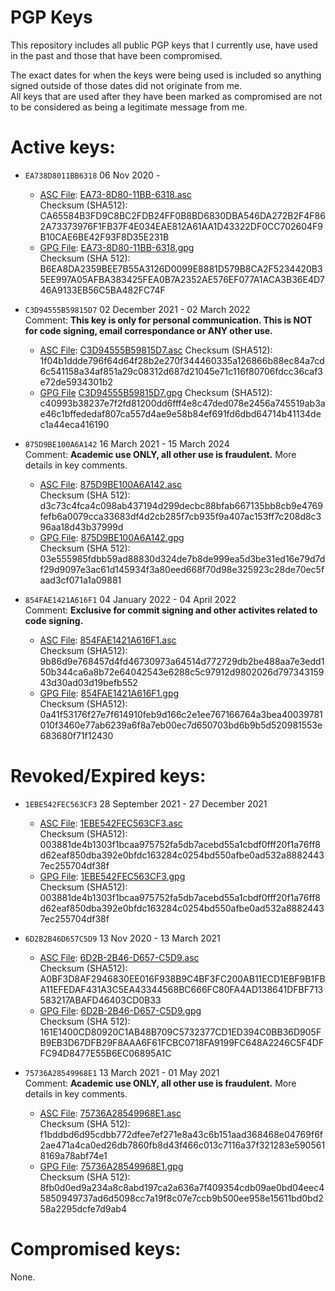 # PGP Keys

This repository includes all public PGP keys that I currently use, have used in the past and those that have been compromised.  
  
The exact dates for when the keys were being used is included so anything signed outside of those dates did not originate from me.  
All keys that are used after they have been marked as compromised are not to be considered as being a legitimate message from me.  


# Active keys:

- `EA738D8011BB6318` 06 Nov 2020 -
	- [ASC File](https://github.com/daylamtayari/PGP-Keys/tree/master/Key_Files/EA73-8D80-11BB-6318.asc "ASC File"): [EA73-8D80-11BB-6318.asc](https://raw.github.com/daylamtayari/PGP-Keys/master/Key_Files/EA73-8D80-11BB-6318.asc "EA73-8D80-11BB-6318.asc")  
		Checksum (SHA512): CA65584B3FD9C8BC2FDB24FF0B8BD6830DBA546DA272B2F4F862A73373976F1FB37F4E034EAE812A61AA1D43322DF0CC702604F9B10CAE6BE42F93F8D35E231B
	- [GPG File](http:/http://https://github.com/daylamtayari/PGP-Keys/tree/master/Key_Files/EA73-8D80-11BB-6318.pgp "GPG File"): [EA73-8D80-11BB-6318.gpg](https://raw.github.com/daylamtayari/PGP-Keys/master/Key_Files/EA73-8D80-11BB-6318.gpg "EA73-8D80-11BB-6318.gpg")  
		Checksum (SHA 512): B6EA8DA2359BEE7B55A3126D0099E8881D579B8CA2F5234420B35EE997A05AFBA383425FEA0B7A2352AE576EF077A1ACA3B36E4D746A9133EB56C5BA482FC74F

- `C3D94555B59815D7` 02 December 2021 - 02 March 2022  
	Comment: **This key is only for personal communication. This is NOT for code signing, email correspondance or ANY other use.**
	- [ASC File](https://git.tayari.gg/tayari/PGP-Keys/-/blob/master/Key_Files/C3D94555B59815D7.asc "ASC File"): [C3D94555B59815D7.asc](https://git.tayari.gg/tayari/PGP-Keys/-/raw/master/Key_Files/C3D94555B59815D7.asc "C3D94555B59815D7.asc")
		Checksum (SHA512): 1f04b1ddde796f64d64f28b2e270f344460335a126866b88ec84a7cd6c541158a34af851a29c08312d687d21045e71c116f80706fdcc36caf3e72de5934301b2
	- [GPG File](https://git.tayari.gg/tayari/PGP-Keys/-/blob/master/Key_Files/C3D94555B59815D7.gpg "GPG File") [C3D94555B59815D7.gpg](https://git.tayari.gg/tayari/PGP-Keys/-/raw/master/Key_Files/C3D94555B59815D7.gpg "C3D94555B59815D7.gpg")
		Checksum (SHA512): c40993b38237e7f2fd81200dd6fff4e8c47ded078e2456a745519ab3ae46c1bffededaf807ca557d4ae9e58b84ef691fd6dbd64714b41134dec1a44eca416190

- `875D9BE100A6A142` 16 March 2021 - 15 March 2024  
	Comment: **Academic use ONLY, all other use is fraudulent.** More details in key comments.
	- [ASC File](https://github.com/daylamtayari/PGP-Keys/tree/master/Key_Files/875D9BE100A6A142.asc "ASC File"): [875D9BE100A6A142.asc](https://raw.github.com/daylamtayari/PGP-Keys/master/Key_Files/875D9BE100A6A142.asc "875D9BE100A6A142.asc")  
		Checksum (SHA 512): d3c73c4fca4c098ab437194d299decbc88bfab667135bb8cb9e4769fefb6a0079cca33683df4d2cb285f7cb935f9a407ac153ff7c208d8c396aa18d43b37999d
	- [GPG File](https://github.com/daylamtayari/PGP-Keys/tree/master/Key_Files/875D9BE100A6A142.gpg "GPG File"): [875D9BE100A6A142.gpg](https://raw.github.com/daylamtayari/PGP-Keys/master/Key_Files/875D9BE100A6A142.gpg "875D9BE100A6A142.gpg")  
		Checksum (SHA 512): 03e555985fdbb59ad88830d324de7b8de999ea5d3be31ed16e79d7df29d9097e3ac61d145934f3a80eed668f70d98e325923c28de70ec5faad3cf071a1a09881

- `854FAE1421A616F1` 04 January 2022 - 04 April 2022  
	Comment: **Exclusive for commit signing and other activites related to code signing.**  
	- [ASC File](https://git.tayari.gg/tayari/PGP-Keys/-/blob/master/Key_Files/854FAE1421A616F1.asc "ASC File"): [854FAE1421A616F1.asc](https://git.tayari.gg/tayari/PGP-Keys/-/raw/master/Key_Files/854FAE1421A616F1.asc "854FAE1421A616F1.asc")   
		Checksum (SHA512): 9b86d9e768457d4fd46730973a64514d772729db2be488aa7e3edd150b344ca6a8b72e64042543e6288c5c97912d9802026d79734315943d30ad03d19befb552
	- [GPG File](https://git.tayari.gg/tayari/PGP-Keys/-/blob/master/Key_Files/854FAE1421A616F1.gpg "GPG File"): [854FAE1421A616F1.gpg](https://git.tayari.gg/tayari/PGP-Keys/-/raw/master/Key_Files/854FAE1421A616F1.gpg "854FAE1421A616F1.gpg")     
		Checksum (SHA512): 0a41f53176f27e7f614910feb9d166c2e1ee767166764a3bea40039781010f3460e77ab6239a6f8a7eb00ec7d650703bd6b9b5d520981553e683680f71f12430

# Revoked/Expired keys:

- `1EBE542FEC563CF3` 28 September 2021 - 27 December 2021
	- [ASC File](https://git.tayari.gg/tayari/PGP-Keys/-/blob/master/Key_Files/1EBE542FEC563CF3.asc "ASC File"): [1EBE542FEC563CF3.asc](https://git.tayari.gg/tayari/PGP-Keys/-/raw/master/Key_Files/1EBE542FEC563CF3.asc "1EBE542FEC563CF3.asc")   
		Checksum (SHA512): 003881de4b1303f1bcaa975752fa5db7acebd55a1cbdf0fff20f1a76ff8d62eaf850dba392e0bfdc163284c0254bd550afbe0ad532a88824437ec255704df38f
	- [GPG File](https://git.tayari.gg/tayari/PGP-Keys/-/blob/master/Key_Files/1EBE542FEC563CF3.gpg "GPG File"): [1EBE542FEC563CF3.gpg](https://git.tayari.gg/tayari/PGP-Keys/-/raw/master/Key_Files/1EBE542FEC563CF3.gpg "1EBE542FEC563CF3.gpg")     
		Checksum (SHA512): 003881de4b1303f1bcaa975752fa5db7acebd55a1cbdf0fff20f1a76ff8d62eaf850dba392e0bfdc163284c0254bd550afbe0ad532a88824437ec255704df38f

- `6D2B2B46D657C5D9` 13 Nov 2020 - 13 March 2021
	- [ASC File](https://github.com/daylamtayari/PGP-Keys/tree/master/Key_Files/6D2B-2B46-D657-C5D9.asc "ASC File"): [6D2B-2B46-D657-C5D9.asc](https://raw.github.com/daylamtayari/PGP-Keys/master/Key_Files/6D2B-2B46-D657-C5D9.asc "6D2B-2B46-D657-C5D9.asc")  
		Checksum (SHA512): A0BF3D8AF2946830EE016F938B9C4BF3FC200AB11ECD1EBF9B1FBA11EFEDAF431A3C5EA43344568BC666FC80FA4AD138641DFBF713583217ABAFD46403CD0B33
	- [GPG File](https://github.com/daylamtayari/PGP-Keys/tree/master/Key_Files/6D2B-2B46-D657-C5D9.pgp "GPG File"): [6D2B-2B46-D657-C5D9.gpg](https://raw.github.com/daylamtayari/PGP-Keys/master/Key_Files/6D2B-2B46-D657-C5D9.gpg "6D2B-2B46-D657-C5D9.gpg")  
		Checksum (SHA 512): 161E1400CD80920C1AB48B709C5732377CD1ED394C0BB36D905FB9EB3D67DFB29F8AAA6F61FCBC0718FA9199FC648A2246C5F4DFFC94D8477E55B6EC06895A1C

- `75736A28549968E1` 13 March 2021 - 01 May 2021  
	Comment: **Academic use ONLY, all other use is fraudulent.** More details in key comments.
	- [ASC File](https://github.com/daylamtayari/PGP-Keys/tree/master/Key_Files/75736A28549968E1.asc "ASC File"): [75736A28549968E1.asc](https://raw.github.com/daylamtayari/PGP-Keys/master/Key_Files/75736A28549968E1.asc "75736A28549968E1.asc")  
		Checksum (SHA 512): f1bddbd6d95cdbb772dfee7ef271e8a43c6b151aad368468e04769f6f2ae471a4ca0ed26db7860fb8d43f466c013c7116a37f321283e5905618169a78abf74e1
	- [GPG File](https://github.com/daylamtayari/PGP-Keys/tree/master/Key_Files/75736A28549968E1.gpg "GPG File"): [75736A28549968E1.gpg](https://raw.github.com/daylamtayari/PGP-Keys/master/Key_Files/75736A28549968E1.gpg "75736A28549968E1.gpg")  
		Checksum (SHA 512): 8fb0d0ed9a234a8c8abd197ca2a636a7f409354cdb09ae0bd04eec45850949737ad6d5098cc7a19f8c07e7ccb9b500ee958e15611bd0bd258a2295dcfe7d9ab4

# Compromised keys:

None.
